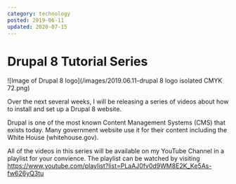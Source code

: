 ```yaml
---
category: technology
posted: 2019-06-11
updated: 2020-07-15
---
```


# Drupal 8 Tutorial Series

![Image of Drupal 8 logo](/images/2019.06.11-drupal 8 logo isolated CMYK 72.png)

Over the next several weeks, I will be releasing a series of videos about how to install and set up a Drupal 8 website.
 
Drupal is one of the most known Content Management Systems (CMS) that exists today. Many government website use it for their content including the White House (whitehouse.gov).
 
All of the videos in this series will be available on my YouTube Channel in a playlist for your convience. The playlist can be watched by visiting
<a target="_blank" 
href="https://www.youtube.com/playlist?list=PLaAJ0fv0d9WM8E2K_Ke5As-fw626yQ3tu">https://www.youtube.com/playlist?list=PLaAJ0fv0d9WM8E2K_Ke5As-fw626yQ3tu</a>


